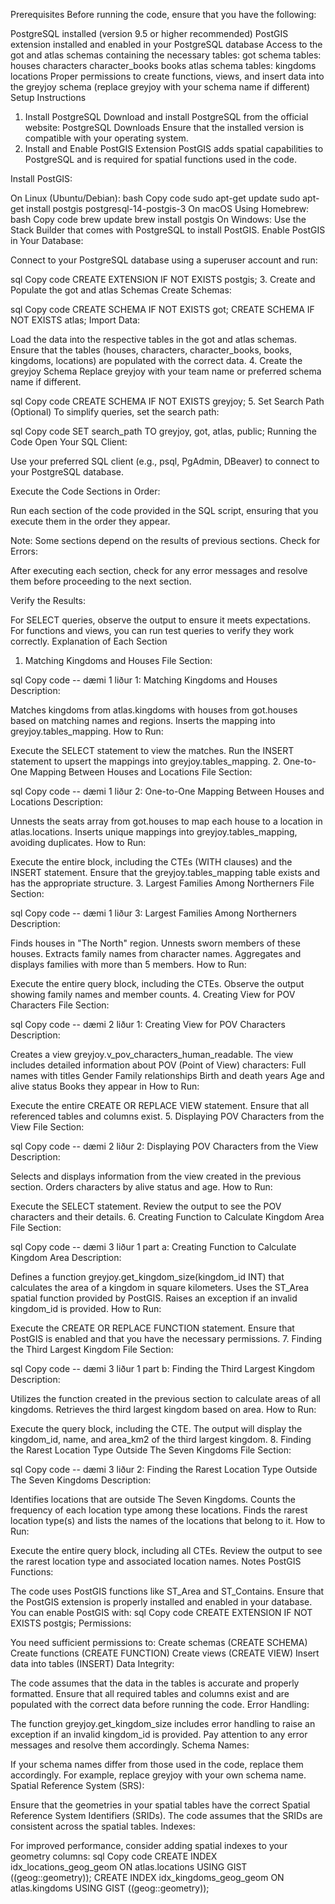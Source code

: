 Prerequisites
Before running the code, ensure that you have the following:

PostgreSQL installed (version 9.5 or higher recommended)
PostGIS extension installed and enabled in your PostgreSQL database
Access to the got and atlas schemas containing the necessary tables:
got schema tables:
houses
characters
character_books
books
atlas schema tables:
kingdoms
locations
Proper permissions to create functions, views, and insert data into the greyjoy schema (replace greyjoy with your schema name if different)
Setup Instructions
1. Install PostgreSQL
Download and install PostgreSQL from the official website: PostgreSQL Downloads
Ensure that the installed version is compatible with your operating system.
2. Install and Enable PostGIS Extension
PostGIS adds spatial capabilities to PostgreSQL and is required for spatial functions used in the code.

Install PostGIS:

On Linux (Ubuntu/Debian):
bash
Copy code
sudo apt-get update
sudo apt-get install postgis postgresql-14-postgis-3
On macOS Using Homebrew:
bash
Copy code
brew update
brew install postgis
On Windows:
Use the Stack Builder that comes with PostgreSQL to install PostGIS.
Enable PostGIS in Your Database:

Connect to your PostgreSQL database using a superuser account and run:

sql
Copy code
CREATE EXTENSION IF NOT EXISTS postgis;
3. Create and Populate the got and atlas Schemas
Create Schemas:

sql
Copy code
CREATE SCHEMA IF NOT EXISTS got;
CREATE SCHEMA IF NOT EXISTS atlas;
Import Data:

Load the data into the respective tables in the got and atlas schemas.
Ensure that the tables (houses, characters, character_books, books, kingdoms, locations) are populated with the correct data.
4. Create the greyjoy Schema
Replace greyjoy with your team name or preferred schema name if different.

sql
Copy code
CREATE SCHEMA IF NOT EXISTS greyjoy;
5. Set Search Path (Optional)
To simplify queries, set the search path:

sql
Copy code
SET search_path TO greyjoy, got, atlas, public;
Running the Code
Open Your SQL Client:

Use your preferred SQL client (e.g., psql, PgAdmin, DBeaver) to connect to your PostgreSQL database.

Execute the Code Sections in Order:

Run each section of the code provided in the SQL script, ensuring that you execute them in the order they appear.

Note: Some sections depend on the results of previous sections.
Check for Errors:

After executing each section, check for any error messages and resolve them before proceeding to the next section.

Verify the Results:

For SELECT queries, observe the output to ensure it meets expectations.
For functions and views, you can run test queries to verify they work correctly.
Explanation of Each Section
1. Matching Kingdoms and Houses
File Section:

sql
Copy code
-- dæmi 1 liður 1: Matching Kingdoms and Houses
Description:

Matches kingdoms from atlas.kingdoms with houses from got.houses based on matching names and regions.
Inserts the mapping into greyjoy.tables_mapping.
How to Run:

Execute the SELECT statement to view the matches.
Run the INSERT statement to upsert the mappings into greyjoy.tables_mapping.
2. One-to-One Mapping Between Houses and Locations
File Section:

sql
Copy code
-- dæmi 1 liður 2: One-to-One Mapping Between Houses and Locations
Description:

Unnests the seats array from got.houses to map each house to a location in atlas.locations.
Inserts unique mappings into greyjoy.tables_mapping, avoiding duplicates.
How to Run:

Execute the entire block, including the CTEs (WITH clauses) and the INSERT statement.
Ensure that the greyjoy.tables_mapping table exists and has the appropriate structure.
3. Largest Families Among Northerners
File Section:

sql
Copy code
-- dæmi 1 liður 3: Largest Families Among Northerners
Description:

Finds houses in "The North" region.
Unnests sworn members of these houses.
Extracts family names from character names.
Aggregates and displays families with more than 5 members.
How to Run:

Execute the entire query block, including the CTEs.
Observe the output showing family names and member counts.
4. Creating View for POV Characters
File Section:

sql
Copy code
-- dæmi 2 liður 1: Creating View for POV Characters
Description:

Creates a view greyjoy.v_pov_characters_human_readable.
The view includes detailed information about POV (Point of View) characters:
Full names with titles
Gender
Family relationships
Birth and death years
Age and alive status
Books they appear in
How to Run:

Execute the entire CREATE OR REPLACE VIEW statement.
Ensure that all referenced tables and columns exist.
5. Displaying POV Characters from the View
File Section:

sql
Copy code
-- dæmi 2 liður 2: Displaying POV Characters from the View
Description:

Selects and displays information from the view created in the previous section.
Orders characters by alive status and age.
How to Run:

Execute the SELECT statement.
Review the output to see the POV characters and their details.
6. Creating Function to Calculate Kingdom Area
File Section:

sql
Copy code
-- dæmi 3 liður 1 part a: Creating Function to Calculate Kingdom Area
Description:

Defines a function greyjoy.get_kingdom_size(kingdom_id INT) that calculates the area of a kingdom in square kilometers.
Uses the ST_Area spatial function provided by PostGIS.
Raises an exception if an invalid kingdom_id is provided.
How to Run:

Execute the CREATE OR REPLACE FUNCTION statement.
Ensure that PostGIS is enabled and that you have the necessary permissions.
7. Finding the Third Largest Kingdom
File Section:

sql
Copy code
-- dæmi 3 liður 1 part b: Finding the Third Largest Kingdom
Description:

Utilizes the function created in the previous section to calculate areas of all kingdoms.
Retrieves the third largest kingdom based on area.
How to Run:

Execute the query block, including the CTE.
The output will display the kingdom_id, name, and area_km2 of the third largest kingdom.
8. Finding the Rarest Location Type Outside The Seven Kingdoms
File Section:

sql
Copy code
-- dæmi 3 liður 2: Finding the Rarest Location Type Outside The Seven Kingdoms
Description:

Identifies locations that are outside The Seven Kingdoms.
Counts the frequency of each location type among these locations.
Finds the rarest location type(s) and lists the names of the locations that belong to it.
How to Run:

Execute the entire query block, including all CTEs.
Review the output to see the rarest location type and associated location names.
Notes
PostGIS Functions:

The code uses PostGIS functions like ST_Area and ST_Contains.
Ensure that the PostGIS extension is properly installed and enabled in your database.
You can enable PostGIS with:
sql
Copy code
CREATE EXTENSION IF NOT EXISTS postgis;
Permissions:

You need sufficient permissions to:
Create schemas (CREATE SCHEMA)
Create functions (CREATE FUNCTION)
Create views (CREATE VIEW)
Insert data into tables (INSERT)
Data Integrity:

The code assumes that the data in the tables is accurate and properly formatted.
Ensure that all required tables and columns exist and are populated with the correct data before running the code.
Error Handling:

The function greyjoy.get_kingdom_size includes error handling to raise an exception if an invalid kingdom_id is provided.
Pay attention to any error messages and resolve them accordingly.
Schema Names:

If your schema names differ from those used in the code, replace them accordingly.
For example, replace greyjoy with your own schema name.
Spatial Reference System (SRS):

Ensure that the geometries in your spatial tables have the correct Spatial Reference System Identifiers (SRIDs).
The code assumes that the SRIDs are consistent across the spatial tables.
Indexes:

For improved performance, consider adding spatial indexes to your geometry columns:
sql
Copy code
CREATE INDEX idx_locations_geog_geom ON atlas.locations USING GIST ((geog::geometry));
CREATE INDEX idx_kingdoms_geog_geom ON atlas.kingdoms USING GIST ((geog::geometry));



